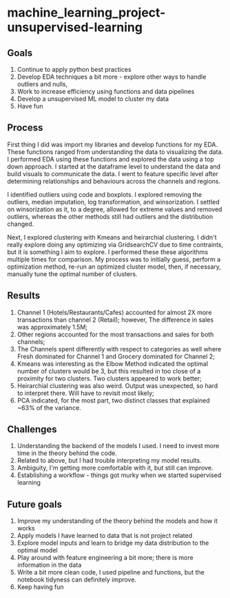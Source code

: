 # machine_learning_project-unsupervised-learning

## Goals
1. Continue to apply python best practices
2. Develop EDA techniques a bit more - explore other ways to handle outliers and nulls,
3. Work to increase efficiency using functions and data pipelines
4. Develop a unsupervised ML model to cluster my data
5. Have fun

## Process
First thing I did was import my libraries and develop functions for my EDA. These functions ranged from understanding the data to visualizing the data. I performed EDA using these functions and explored the data using a top down approach. I started at the dataframe level to understand the data and build visuals to communicate the data. I went to feature specific level after determining relationships and behaviours across the channels and regions.

I identified outliers using code and boxplots. I explored removing the outliers, median imputation, log transformation, and winsorization. I settled on winsorization as it, to a degree, allowed for extreme values and removed outliers, whereas the other methods still had outliers and the distribution changed.

Next, I explored clustering with Kmeans and heirarchial clustering. I didn't really explore doing any optimizing via GridsearchCV due to time contraints, but it is something I aim to explore.
I performed these these algorithms multiple times for comparison. My process was to initially guess, perform a optimization method, re-run an optimized cluster model, then, if necessary, manually tune the optimal number of clusters. 


## Results
1. Channel 1 (Hotels/Restaurants/Cafes) accounted for almost 2X more transactions than channel 2 (Retail); however, The difference in sales was approximately 1.5M; 
2. Other regions accounted for the most transactions and sales for both channels;
3. The Channels spent differently with respect to categories as well where Fresh dominated for Channel 1 and Grocery dominated for Channel 2; 
4. Kmeans was interesting as the Elbow Method indicated the optimal number of clusters would be 3, but this resulted in too close of a proximity for two clusters. Two clusters appeared to work better;
5. Heirarchial clustering was also weird. Output was unexpected, so hard to interpret there. Will have to revisit most likely;
6. PCA indicated, for the most part, two distinct classes that explained ~63% of the variance. 

## Challenges
1. Understanding the backend of the models I used. I need to invest more time in the theory behind the code.
2. Related to above, but I had trouble interpreting my model results.
3. Ambiguity, I'm getting more comfortable with it, but still can improve.
4. Establishing a workflow - things got murky when we started supervised learning

## Future goals
1. Improve my understanding of the theory behind the models and how it works
2. Apply models I have learned to data that is not project related
3. Explore model inputs and learn to bridge my data distribution to the optimal model
4. Play around with feature engineering a bit more; there is more information in the data
5. Write a bit more clean code, I used pipeline and functions, but the notebook tidyness can definitely improve.
6. Keep having fun